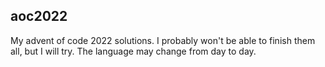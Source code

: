 ## aoc2022
My advent of code 2022 solutions. I probably won't be able to finish them all, but I will try. The language may change from day to day.